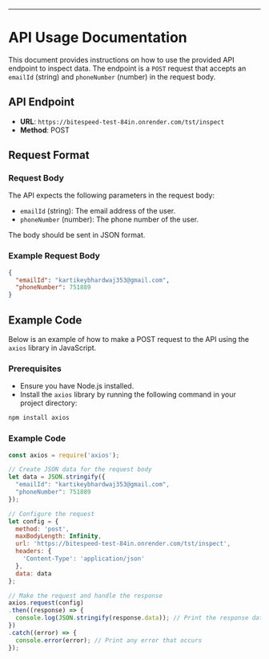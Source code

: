 
---

# API Usage Documentation

This document provides instructions on how to use the provided API endpoint to inspect data. The endpoint is a `POST` request that accepts an `emailId` (string) and `phoneNumber` (number) in the request body.

## API Endpoint

- **URL**: `https://bitespeed-test-84in.onrender.com/tst/inspect`
- **Method**: POST

## Request Format

### Request Body

The API expects the following parameters in the request body:

- `emailId` (string): The email address of the user.
- `phoneNumber` (number): The phone number of the user.

The body should be sent in JSON format.

### Example Request Body

```json
{
  "emailId": "kartikeybhardwaj353@gmail.com",
  "phoneNumber": 751889
}
```

## Example Code

Below is an example of how to make a POST request to the API using the `axios` library in JavaScript.

### Prerequisites

- Ensure you have Node.js installed.
- Install the `axios` library by running the following command in your project directory:

```bash
npm install axios
```

### Example Code

```javascript
const axios = require('axios');

// Create JSON data for the request body
let data = JSON.stringify({
  "emailId": "kartikeybhardwaj353@gmail.com",
  "phoneNumber": 751889
});

// Configure the request
let config = {
  method: 'post',
  maxBodyLength: Infinity,
  url: 'https://bitespeed-test-84in.onrender.com/tst/inspect',
  headers: { 
    'Content-Type': 'application/json'
  },
  data: data
};

// Make the request and handle the response
axios.request(config)
.then((response) => {
  console.log(JSON.stringify(response.data)); // Print the response data
})
.catch((error) => {
  console.error(error); // Print any error that occurs
});
```
